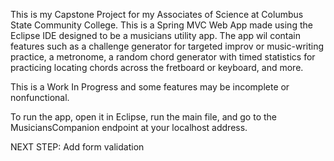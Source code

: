 This is my Capstone Project for my Associates of Science at Columbus State Community College. This is a Spring MVC Web App made using the Eclipse IDE designed to be a musicians utility app. The app wil contain features such as a challenge generator for targeted improv or music-writing practice, a metronome, a random chord generator with timed statistics for practicing locating chords across the fretboard or keyboard, and more.

This is a Work In Progress and some features may be incomplete or nonfunctional.

To run the app, open it in Eclipse, run the main file, and go to the MusiciansCompanion endpoint at your localhost address.

NEXT STEP: Add form validation
